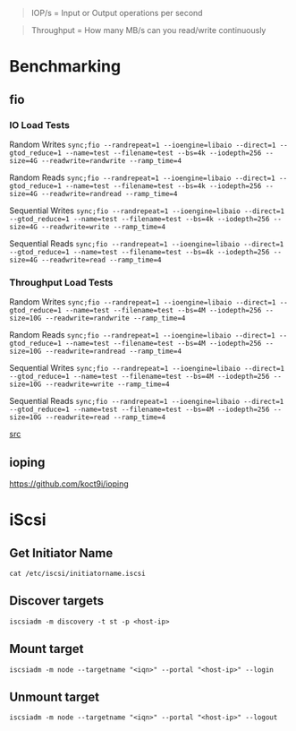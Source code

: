 > IOP/s = Input or Output operations per second

> Throughput = How many MB/s can you read/write continuously

# Benchmarking
## fio
### IO Load Tests
Random Writes
`sync;fio --randrepeat=1 --ioengine=libaio --direct=1 --gtod_reduce=1 --name=test --filename=test --bs=4k --iodepth=256 --size=4G --readwrite=randwrite --ramp_time=4`

Random Reads
`sync;fio --randrepeat=1 --ioengine=libaio --direct=1 --gtod_reduce=1 --name=test --filename=test --bs=4k --iodepth=256 --size=4G --readwrite=randread --ramp_time=4`

Sequential Writes
`sync;fio --randrepeat=1 --ioengine=libaio --direct=1 --gtod_reduce=1 --name=test --filename=test --bs=4k --iodepth=256 --size=4G --readwrite=write --ramp_time=4`

Sequential Reads
`sync;fio --randrepeat=1 --ioengine=libaio --direct=1 --gtod_reduce=1 --name=test --filename=test --bs=4k --iodepth=256 --size=4G --readwrite=read --ramp_time=4`

### Throughput Load Tests
Random Writes
`sync;fio --randrepeat=1 --ioengine=libaio --direct=1 --gtod_reduce=1 --name=test --filename=test --bs=4M --iodepth=256 --size=10G --readwrite=randwrite --ramp_time=4`

Random Reads
`sync;fio --randrepeat=1 --ioengine=libaio --direct=1 --gtod_reduce=1 --name=test --filename=test --bs=4M --iodepth=256 --size=10G --readwrite=randread --ramp_time=4`

Sequential Writes
`sync;fio --randrepeat=1 --ioengine=libaio --direct=1 --gtod_reduce=1 --name=test --filename=test --bs=4M --iodepth=256 --size=10G --readwrite=write --ramp_time=4`

Sequential Reads
`sync;fio --randrepeat=1 --ioengine=libaio --direct=1 --gtod_reduce=1 --name=test --filename=test --bs=4M --iodepth=256 --size=10G --readwrite=read --ramp_time=4`

[src](https://smcleod.net/benchmarking-io/)

## ioping 
https://github.com/koct9i/ioping

# iScsi
## Get Initiator Name
`cat /etc/iscsi/initiatorname.iscsi`

## Discover targets
`iscsiadm -m discovery -t st -p <host-ip>`

## Mount target
`iscsiadm -m node --targetname "<iqn>" --portal "<host-ip>" --login`

## Unmount target
`iscsiadm -m node --targetname "<iqn>" --portal "<host-ip>" --logout`
